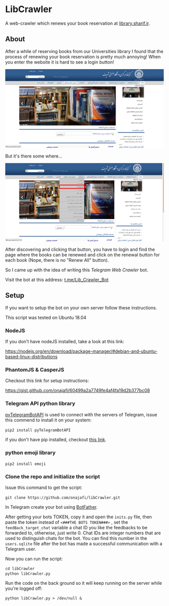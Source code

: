 # LibCrawler
A web-crawler which renews your book reservation at [library.sharif.ir](http://library.sharif.ir).

## About
After a while of reserving books from our Universities library
 I found that the process of renewing your book reservation is pretty
much annoying! When you enter the website it is hard to see a login button!

![Website View](https://raw.githubusercontent.com/onajafi/libCrawler/master/_images/pic1_website.png)

But it's there some where...

![Renew button](https://raw.githubusercontent.com/onajafi/libCrawler/master/_images/pic2_renew.png)

After discovering and clicking that button, you have to login and find the page where the books can be renewed 
and click on the renewal button for each book (Nope, there is no "Renew All" button).

So I came up with the idea of writing this _Telegram Web Crawler_ bot.

Visit the bot at this address: [t.me/Lib_Crawler_Bot](https://t.me/Lib_Crawler_Bot)

## Setup
If you want to setup the bot on your own server follow these instructions.

This script was tested on Ubuntu 18.04
### NodeJS
If you don't have nodeJS installed, take a look at this link:

https://nodejs.org/en/download/package-manager/#debian-and-ubuntu-based-linux-distributions

### PhantomJS & CasperJS

Checkout this link for setup instructions:

https://gist.github.com/onajafi/60499a2a7749fe4af4fa19d2b377bc08

### Telegram API python library

[pyTelegramBotAPI](https://github.com/eternnoir/pyTelegramBotAPI) is used to connect with the servers of Telegram, issue this commend to install it on your system:

```pip2 install pyTelegramBotAPI```

if you don't have pip installed, checkout [this link](https://linuxize.com/post/how-to-install-pip-on-ubuntu-18.04/#installing-pip-for-python-2).

### python emoji library

```pip2 install emoji```

### Clone the repo and initialize the script
Issue this command to get the script:

```git clone https://github.com/onajafi/libCrawler.git```

In Telegram create your bot using [BotFather](https://core.telegram.org/bots#6-botfather).

After getting your bots TOKEN, copy it and open 
the ```inits.py``` file, then paste the token 
instead of ```<###THE BOTS TOKEN###>``` ,
set the ```feedBack_target_chat``` variable a chat ID you like the feedbacks to be forwarded to,
otherwise, just write 0.
Chat IDs are integer numbers that are used to distinguish chats for the bot. You can find this number
 in the ```users.sqlite``` file after the bot has made a successful communication with a Telegram user.

Now you can run the script:

    cd libCrawler
    python libCrawler.py

Run the code on the back ground so it will keep running on the server while you're logged off:

    python libCrawler.py > /dev/null &








